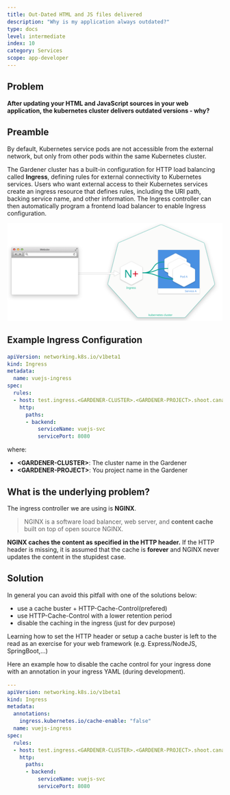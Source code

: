 ```yaml
---
title: Out-Dated HTML and JS files delivered
description: "Why is my application always outdated?"
type: docs
level: intermediate
index: 10
category: Services
scope: app-developer
---
```


## Problem

**After updating your HTML and JavaScript sources in your web application, 
the kubernetes cluster delivers outdated versions - why?**

## Preamble
By default, Kubernetes service pods are not accessible from the external 
network, but only from other pods within the same Kubernetes cluster. 

The Gardener cluster has a built-in configuration for HTTP load balancing called **Ingress**, 
defining rules for external connectivity to Kubernetes services. Users who want external access 
to their Kubernetes services create an ingress resource that defines rules, 
including the URI path, backing service name, and other information. The Ingress controller 
can then automatically program a frontend load balancer to enable Ingress configuration.

![nginx](howto-nginx.svg)


## Example Ingress Configuration

```yaml
apiVersion: networking.k8s.io/v1beta1
kind: Ingress
metadata:
  name: vuejs-ingress
spec:
  rules:
  - host: test.ingress.<GARDENER-CLUSTER>.<GARDENER-PROJECT>.shoot.canary.k8s-hana.ondemand.com
    http:
      paths:
      - backend:
          serviceName: vuejs-svc
          servicePort: 8080
```
where:
 - **&lt;GARDENER-CLUSTER&gt;**: The cluster name in the Gardener
 - **&lt;GARDENER-PROJECT&gt;**: You project name in the Gardener


## What is the underlying problem?

The ingress controller we are using is **NGINX**.

> NGINX  is a software load balancer, web server, and **content cache** built on top of open 
source NGINX.


**NGINX caches the content as specified in the HTTP header.** If the HTTP header is missing, 
it is assumed that the cache is **forever** and NGINX never updates the content in the 
stupidest case.

## Solution
In general you can avoid this pitfall with one of the solutions below:

 - use a cache buster + HTTP-Cache-Control(prefered)
 - use HTTP-Cache-Control with a lower retention period
 - disable the caching in the ingress (just for dev purpose)
 
Learning how to set the HTTP header or setup a cache buster is left to the read as an exercise
for your web framework (e.g. Express/NodeJS, SpringBoot,...)

Here an example how to disable the cache control for your ingress done with an annotation in your
 ingress YAML (during development).
 
```yaml
---
apiVersion: networking.k8s.io/v1beta1
kind: Ingress
metadata:
  annotations:
    ingress.kubernetes.io/cache-enable: "false"
  name: vuejs-ingress
spec:
  rules:
  - host: test.ingress.<GARDENER-CLUSTER>.<GARDENER-PROJECT>.shoot.canary.k8s-hana.ondemand.com
    http:
      paths:
      - backend:
          serviceName: vuejs-svc
          servicePort: 8080
```
